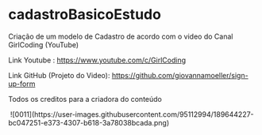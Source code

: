 # cadastroBasicoEstudo
Criação de um modelo de Cadastro de acordo com o video do Canal GirlCoding (YouTube)


Link Youtube : https://www.youtube.com/c/GirlCoding

Link GitHub (Projeto do Video): https://github.com/giovannamoeller/sign-up-form

Todos os creditos para a criadora do conteúdo

<img href= "https://ibb.co/Xj0L8Cf" alt="">
![0011](https://user-images.githubusercontent.com/95112994/189644227-bc047251-e373-4307-b618-3a78038bcada.png)
